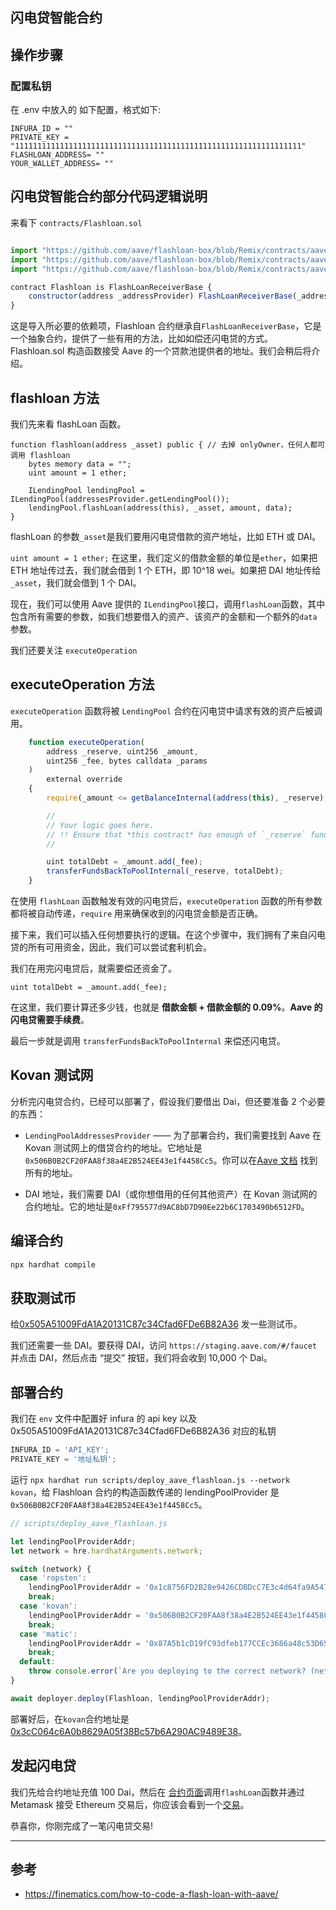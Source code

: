 ## 闪电贷智能合约

## 操作步骤

### 配置私钥

在 .env 中放入的 如下配置，格式如下:

```
INFURA_ID = ""
PRIVATE_KEY = "1111111111111111111111111111111111111111111111111111111111111111"
FLASHLOAN_ADDRESS= ""
YOUR_WALLET_ADDRESS= ""
```

## 闪电贷智能合约部分代码逻辑说明

来看下 `contracts/Flashloan.sol`

```js

import "https://github.com/aave/flashloan-box/blob/Remix/contracts/aave/FlashLoanReceiverBase.sol";
import "https://github.com/aave/flashloan-box/blob/Remix/contracts/aave/ILendingPoolAddressesProvider.sol";
import "https://github.com/aave/flashloan-box/blob/Remix/contracts/aave/ILendingPool.sol";

contract Flashloan is FlashLoanReceiverBase {
    constructor(address _addressProvider) FlashLoanReceiverBase(_addressProvider) public {}
}
```

这是导入所必要的依赖项，Flashloan 合约继承自`FlashLoanReceiverBase`，它是一个抽象合约，提供了一些有用的方法，比如如偿还闪电贷的方式。 Flashloan.sol 构造函数接受 Aave 的一个贷款池提供者的地址。我们会稍后将介绍。

## flashloan 方法

我们先来看 flashLoan 函数。

```
function flashloan(address _asset) public { // 去掉 onlyOwner，任何人都可调用 flashloan
    bytes memory data = "";
    uint amount = 1 ether;

    ILendingPool lendingPool = ILendingPool(addressesProvider.getLendingPool());
    lendingPool.flashLoan(address(this), _asset, amount, data);
}
```

flashLoan 的参数`_asset`是我们要用闪电贷借款的资产地址，比如 ETH 或 DAI。

`uint amount = 1 ether;`
在这里，我们定义的借款金额的单位是`ether`，如果把 ETH 地址传过去，我们就会借到 1 个 ETH，即 10^18 wei。如果把 DAI 地址传给 `_asset`，我们就会借到 1 个 DAI。

现在，我们可以使用 Aave 提供的 `ILendingPool`接口，调用`flashLoan`函数，其中包含所有需要的参数，如我们想要借入的资产、该资产的金额和一个额外的`data`参数。

我们还要关注 `executeOperation`

## executeOperation 方法

`executeOperation` 函数将被 `LendingPool` 合约在闪电贷中请求有效的资产后被调用。

```js
    function executeOperation(
        address _reserve, uint256 _amount,
        uint256 _fee, bytes calldata _params
    )
        external override
    {
        require(_amount <= getBalanceInternal(address(this), _reserve), "Invalid balance, was the flashLoan successful?");

        //
        // Your logic goes here.
        // !! Ensure that *this contract* has enough of `_reserve` funds to payback the `_fee` !!
        //

        uint totalDebt = _amount.add(_fee);
        transferFundsBackToPoolInternal(_reserve, totalDebt);
    }
```

在使用 `flashLoan` 函数触发有效的闪电贷后，`executeOperation` 函数的所有参数都将被自动传递，`require` 用来确保收到的闪电贷金额是否正确。

接下来，我们可以插入任何想要执行的逻辑。在这个步骤中，我们拥有了来自闪电贷的所有可用资金，因此，我们可以尝试套利机会。

我们在用完闪电贷后，就需要偿还资金了。

`uint totalDebt = _amount.add(_fee);`

在这里，我们要计算还多少钱，也就是 **借款金额 + 借款金额的 0.09%**。**Aave 的闪电贷需要手续费**。

最后一步就是调用 `transferFundsBackToPoolInternal` 来偿还闪电贷。

## Kovan 测试网

分析完闪电贷合约，已经可以部署了，假设我们要借出 Dai，但还要准备 2 个必要的东西：

- `LendingPoolAddressesProvider` —— 为了部署合约，我们需要找到 Aave 在 Kovan 测试网上的借贷合约的地址。它地址是`0x506B0B2CF20FAA8f38a4E2B524EE43e1f4458Cc5`。你可以在[Aave 文档](https://docs.aave.com/developers/deployed-contracts) 找到所有的地址。

- DAI 地址，我们需要 DAI（或你想借用的任何其他资产）在 Kovan 测试网的合约地址。它的地址是`0xFf795577d9AC8bD7D90Ee22b6C1703490b6512FD`。

## 编译合约

```bash
npx hardhat compile
```

## 获取测试币

给[0x505A51009FdA1A20131C87c34Cfad6FDe6B82A36](https://kovan.etherscan.io/address/0x505a51009fda1a20131c87c34cfad6fde6b82a36) 发一些测试币。

我们还需要一些 DAI。要获得 DAI，访问 `https://staging.aave.com/#/faucet` 并点击 DAI，然后点击 “提交” 按钮，我们将会收到 10,000 个 Dai。

## 部署合约

我们在 `env` 文件中配置好 infura 的 api key 以及 0x505A51009FdA1A20131C87c34Cfad6FDe6B82A36 对应的私钥

```js
INFURA_ID = 'API_KEY';
PRIVATE_KEY = '地址私钥';
```

运行 `npx hardhat run scripts/deploy_aave_flashloan.js --network kovan`，给 Flashloan 合约的构造函数传递的 lendingPoolProvider 是`0x506B0B2CF20FAA8f38a4E2B524EE43e1f4458Cc5`。

```js
// scripts/deploy_aave_flashloan.js

let lendingPoolProviderAddr;
let network = hre.hardhatArguments.network;

switch (network) {
  case 'ropsten':
    lendingPoolProviderAddr = '0x1c8756FD2B28e9426CDBDcC7E3c4d64fa9A54728';
    break;
  case 'kovan':
    lendingPoolProviderAddr = '0x506B0B2CF20FAA8f38a4E2B524EE43e1f4458Cc5';
    break;
  case 'matic':
    lendingPoolProviderAddr = '0x87A5b1cD19fC93dfeb177CCEc3686a48c53D65Ec';
    break;
  default:
    throw console.error(`Are you deploying to the correct network? (network selected: ${network})`);
}

await deployer.deploy(Flashloan, lendingPoolProviderAddr);
```

部署好后，在`kovan`合约地址是 [0x3cC064c6A0b8629A05f38Bc57b6A290AC9489E38](https://kovan.etherscan.io/address/0x3cC064c6A0b8629A05f38Bc57b6A290AC9489E38#code)。

## 发起闪电贷

我们先给合约地址充值 100 Dai，然后在 [合约页面](https://kovan.etherscan.io/address/0x3cC064c6A0b8629A05f38Bc57b6A290AC9489E38#writeContract)调用`flashLoan`函数并通过 Metamask 接受 Ethereum 交易后，你应该会看到一个[交易](https://kovan.etherscan.io/tx/0x17aa0c8d6c36211976ca35cdc5a6f2597aaf64a63d87d46bafffa9ffb6c1716f)。

恭喜你，你刚完成了一笔闪电贷交易!

---

## 参考

- https://finematics.com/how-to-code-a-flash-loan-with-aave/
